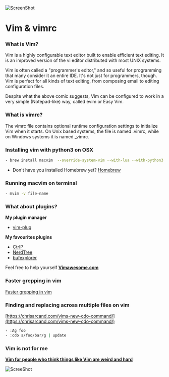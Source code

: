 ![ScreenShot](http://fc05.deviantart.net/fs71/f/2012/270/d/f/vim_by_liggliluff-d5g1led.png)
# Vim & vimrc

### What is Vim?

Vim is a highly configurable text editor built to enable efficient text editing. It is an improved version of the vi editor distributed with most UNIX systems.

Vim is often called a "programmer's editor," and so useful for programming that many consider it an entire IDE. It's not just for programmers, though. Vim is perfect for all kinds of text editing, from composing email to editing configuration files.

Despite what the above comic suggests, Vim can be configured to work in a very simple (Notepad-like) way, called evim or Easy Vim.

### What is vimrc?
The vimrc file contains optional runtime configuration settings to initialize Vim when it starts. On Unix based systems, the file is named .vimrc, while on Windows systems it is named _vimrc.

### Installing vim with python3 on OSX
```sh
- brew install macvim  --override-system-vim --with-lua --with-python3
```
- Don't have you installed Homebrew yet? [Homebrew](https://brew.sh/index.html)

### Running macvim on terminal
```sh
- mvim -v file-name
```


### What about plugins?
**My plugin manager** 

- [vim-plug](https://github.com/junegunn/vim-plug)

**My favourites plugins**

- [CtrlP](https://github.com/kien/ctrlp.vim)
- [NerdTree](https://github.com/scrooloose/nerdtree)
- [bufexplorer](https://github.com/jlanzarotta/bufexplorer)

Feel free to help yourself  [**Vimawesome.com**](http://vimawesome.com/)  

### Faster grepping in vim 
[Faster grepping in vim](https://robots.thoughtbot.com/faster-grepping-in-vim)

### Finding and replacing across multiple files on vim 
[https://chrisarcand.com/vims-new-cdo-command/](https://chrisarcand.com/vims-new-cdo-command/)
```sh
- :Ag foo
- :cdo s/foo/bar/g | update
```

### Vim is not for me
[**Vim for people who think things like Vim are weird and hard**](http://csswizardry.com/2014/06/vim-for-people-who-think-things-like-vim-are-weird-and-hard/)

![ScreeShot](http://24.media.tumblr.com/125d3ebe77d77c61ab5ee665b736f952/tumblr_n2hzd7Tmjl1s0t69oo3_500.gif)
